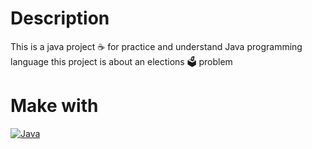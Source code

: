 # Description
This is a java project ☕️ for practice and understand Java programming language this project is about an elections 🗳 problem

# Make with
[![Java](https://img.shields.io/badge/java-2e84bd?style=for-the-badge&logo=java&logoColor=white&labelColor=000000)]()